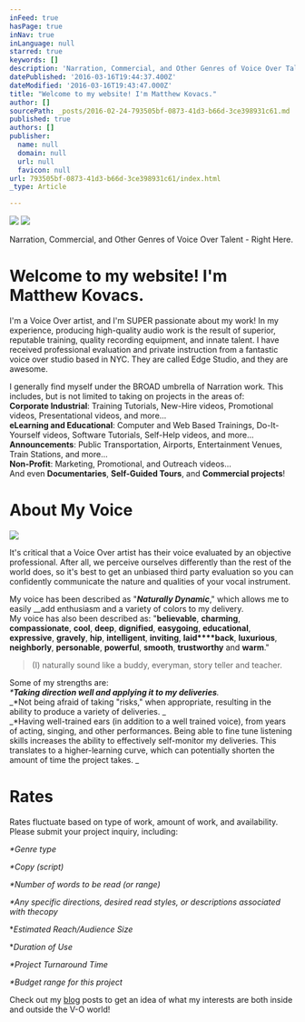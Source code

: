 ```yaml
---
inFeed: true
hasPage: true
inNav: true
inLanguage: null
starred: true
keywords: []
description: 'Narration, Commercial, and Other Genres of Voice Over Talent - Right Here.'
datePublished: '2016-03-16T19:44:37.400Z'
dateModified: '2016-03-16T19:43:47.000Z'
title: "Welcome to my website! I'm Matthew Kovacs."
author: []
sourcePath: _posts/2016-02-24-793505bf-0873-41d3-b66d-3ce398931c61.md
published: true
authors: []
publisher:
  name: null
  domain: null
  url: null
  favicon: null
url: 793505bf-0873-41d3-b66d-3ce398931c61/index.html
_type: Article

---
```

![](https://s3-us-west-2.amazonaws.com/the-grid-img/p/fddb92dcca997642ba49fa1515a63d307fb195d2.jpg)
![](https://s3-us-west-2.amazonaws.com/the-grid-img/p/9cc953fb3bf4159e0844174491ddf882f19484f5.jpg)

Narration, Commercial, and Other Genres of Voice Over Talent - Right Here.

# Welcome to my website! I'm Matthew Kovacs.

I'm a Voice Over artist, and I'm SUPER passionate about my
work! In my experience, producing high-quality audio work is the result of superior, reputable training, quality recording equipment, and innate talent. I have received professional evaluation and private instruction from a fantastic voice over
studio based in NYC. They are called Edge Studio, and they are awesome. 

I generally find myself under the BROAD umbrella of Narration work. This includes, but is not limited to taking on projects in the areas of:  
**Corporate Industrial**: Training Tutorials, New-Hire videos, Promotional videos, Presentational videos, and more...  
**eLearning and Educational**: Computer and Web Based Trainings, Do-It-Yourself videos, Software Tutorials, Self-Help videos, and more...  
**Announcements**: Public Transportation, Airports, Entertainment Venues, Train Stations, and more...  
**Non-Profit**: Marketing, Promotional, and Outreach videos...  
And even **Documentaries**, **Self-Guided Tours**, and **Commercial projects**!

# About My Voice
![](https://the-grid-user-content.s3-us-west-2.amazonaws.com/13842fb2-c722-47d2-a612-63d81fa4eff3.jpg)

It's critical that a Voice Over artist has their voice evaluated by an objective professional. After all, we perceive ourselves differently than the rest of the world does, so it's best to get an unbiased third party evaluation so you can confidently communicate the nature and qualities of your vocal instrument.

My voice has been described as "**_Naturally Dynamic_**," which allows me to easily __add enthusiasm and a variety of colors to my delivery.  
My voice has also been described as: "**believable**, **charming**, **compassionate**, **cool**, **deep**, **dignified**, **easygoing**, **educational**, **expressive**, **gravely**, **hip**, **intelligent**, **inviting**, **laid****back**, **luxurious**, **neighborly**, **personable**, **powerful**, **smooth**, **trustworthy** and **warm**."

> (I) naturally sound like a buddy, everyman, story teller and teacher.

Some of my strengths are:   
_\*__Taking direction well and applying it to my deliveries__._  
_\*Not being afraid of taking "risks," when appropriate, resulting in the ability to produce a variety of deliveries. _  
_\*Having well-trained ears (in addition to a well trained voice), from years of acting, singing, and other performances. Being able to fine tune listening skills increases the ability to effectively self-monitor my deliveries. This translates to a higher-learning curve, which can potentially shorten the amount of time the project takes. _

# Rates

Rates fluctuate based on type of work, amount of work, and availability. Please submit your project inquiry, including:

_\*Genre type_

_\*Copy (script)_

_\*Number of words to be read (or range)_

_\*Any specific directions, desired read styles, or descriptions associated with thecopy_

\*_Estimated Reach/Audience Size_

\*_Duration of Use_

_\*Project Turnaround Time_

_\*Budget range for this project_

Check out my [blog][0] posts to get an idea of what my interests are both inside and outside the V-O world! 

[0]: https://thegrid.ai/kovacsvoiceover/66e69315-1ede-4dd1-9f2f-2c4b1bb1798f/